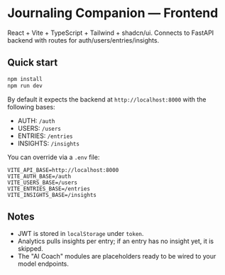 # Journaling Companion — Frontend

React + Vite + TypeScript + Tailwind + shadcn/ui. Connects to FastAPI backend with routes for auth/users/entries/insights.

## Quick start
```bash
npm install
npm run dev
```
By default it expects the backend at `http://localhost:8000` with the following bases:
- AUTH: `/auth`
- USERS: `/users`
- ENTRIES: `/entries`
- INSIGHTS: `/insights`

You can override via a `.env` file:
```
VITE_API_BASE=http://localhost:8000
VITE_AUTH_BASE=/auth
VITE_USERS_BASE=/users
VITE_ENTRIES_BASE=/entries
VITE_INSIGHTS_BASE=/insights
```

## Notes
- JWT is stored in `localStorage` under `token`.
- Analytics pulls insights per entry; if an entry has no insight yet, it is skipped.
- The "AI Coach" modules are placeholders ready to be wired to your model endpoints.
